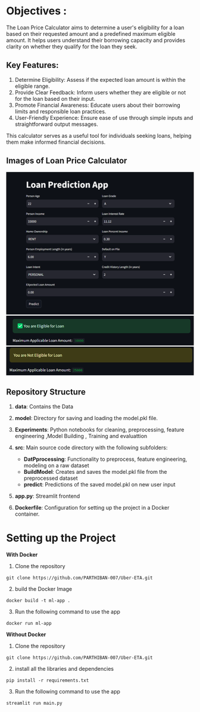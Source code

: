 # Objectives : 
The Loan Price Calculator aims to determine a user's eligibility for a loan based on their requested amount and a predefined maximum eligible amount. It helps users understand their borrowing capacity and provides clarity on whether they qualify for the loan they seek.

## Key Features:
1. Determine Eligibility: Assess if the expected loan amount is within the eligible range.
2. Provide Clear Feedback: Inform users whether they are eligible or not for the loan based on their input.
3. Promote Financial Awareness: Educate users about their borrowing limits and responsible loan practices.
4. User-Friendly Experience: Ensure ease of use through simple inputs and straightforward output messages.

This calculator serves as a useful tool for individuals seeking loans, helping them make informed financial decisions.


## Images of Loan Price Calculator
<img src ="./Assets/Loan price Calculator.png">
<img src ="./Assets/Approval.png">
<img src ="./Assets/Not Eligible.png">


## Repository Structure


1. **data**: Contains the Data

2. **model**: Directory for saving and loading the model.pkl file.

3. **Experiments**: Python notebooks for cleaning, preprocessing, feature engineering ,Model Building , Training and evaluattion 
       

5. **src**: Main source code directory with the following subfolders:
    - **DatPprocessing**: Functionality to preprocess, feature engineering, modeling on a raw dataset
    - **BuildModel**: Creates and saves the model.pkl file from the preprocessed dataset
    - **predict**: Predictions of the saved model.pkl on new user input

6. **app.py**: Streamlit frontend

7. **Dockerfile**: Configuration for setting up the project in a Docker container.


# Setting up the Project

**With Docker**
1. Clone the repository
```
git clone https://github.com/PARTHIBAN-007/Uber-ETA.git
```
2. build the Docker Image
```
docker build -t ml-app .
```
3. Run the following command to use the app
```
docker run ml-app
```

**Without Docker**
1. Clone the repository
```
git clone https://github.com/PARTHIBAN-007/Uber-ETA.git
```
2. install all the libraries and dependencies
```
pip install -r requirements.txt
```
3. Run the following command to use the app
```
streamlit run main.py
```

